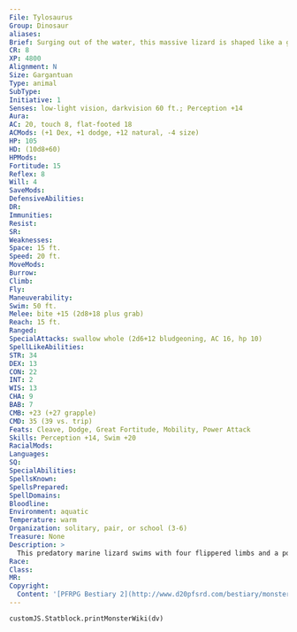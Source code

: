 ```yaml
---
File: Tylosaurus
Group: Dinosaur
aliases: 
Brief: Surging out of the water, this massive lizard is shaped like a giant fish with a powerful, toothed maw.
CR: 8
XP: 4800
Alignment: N
Size: Gargantuan
Type: animal
SubType: 
Initiative: 1
Senses: low-light vision, darkvision 60 ft.; Perception +14
Aura: 
AC: 20, touch 8, flat-footed 18
ACMods: (+1 Dex, +1 dodge, +12 natural, -4 size)
HP: 105
HD: (10d8+60)
HPMods: 
Fortitude: 15
Reflex: 8
Will: 4
SaveMods: 
DefensiveAbilities: 
DR: 
Immunities: 
Resist: 
SR: 
Weaknesses: 
Space: 15 ft.
Speed: 20 ft.
MoveMods: 
Burrow: 
Climb: 
Fly: 
Maneuverability: 
Swim: 50 ft.
Melee: bite +15 (2d8+18 plus grab)
Reach: 15 ft.
Ranged: 
SpecialAttacks: swallow whole (2d6+12 bludgeoning, AC 16, hp 10)
SpellLikeAbilities: 
STR: 34
DEX: 13
CON: 22
INT: 2
WIS: 13
CHA: 9
BAB: 7
CMB: +23 (+27 grapple)
CMD: 35 (39 vs. trip)
Feats: Cleave, Dodge, Great Fortitude, Mobility, Power Attack
Skills: Perception +14, Swim +20
RacialMods: 
Languages: 
SQ: 
SpecialAbilities: 
SpellsKnown: 
SpellsPrepared: 
SpellDomains: 
Bloodline: 
Environment: aquatic
Temperature: warm
Organization: solitary, pair, or school (3-6)
Treasure: None
Description: >
  This predatory marine lizard swims with four flippered limbs and a powerful, fluke-like tail. Its extended snout is filled with sharp teeth, and it feeds on both aquatic and surface prey. They are known to attack ships, mistaking them for basking whales or other creatures. A tylosaurus grows up to 50 feet in length and weighs 30,000 pounds.  TYLOSAURUS COMPANIONS  Starting Stats: Size Medium; Speed 20 ft., swim 50 ft.; AC +3 natural armor; Attack bite (1d6); Ability Scores Str 10, Dex 17, Con 10, Int 2, Wis 13, Cha 9; SQ low-light vision, scent.  7th-level Adv.: Size Large; AC +2 natural armor; Attack bite (1d8); Ability Scores Str +8, Dex -2, Con +4; SQ grab.
Race: 
Class: 
MR: 
Copyright:
  Content: '[PFRPG Bestiary 2](http://www.d20pfsrd.com/bestiary/monster-listings/animals/dinosaur/tylosaurus)'
---
```

```dataviewjs
customJS.Statblock.printMonsterWiki(dv)
```
